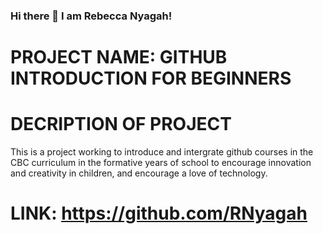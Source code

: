 ### Hi there 👋 I am Rebecca Nyagah!

<!--
**RNyagah/RNyagah** is a ✨ _special_ ✨ repository because its `README.md` (this file) appears on your GitHub profile.

Here are some ideas to get you started:

- 🔭 I’m currently working on ...
- 🌱 I’m currently learning ...
- 👯 I’m looking to collaborate on ...
- 🤔 I’m looking for help with ...
- 💬 Ask me about ...
- 📫 How to reach me: ...
- 😄 Pronouns: ...
- ⚡ Fun fact: ...
-->



# PROJECT NAME: GITHUB INTRODUCTION FOR BEGINNERS

# DECRIPTION OF PROJECT
This is a project working to introduce and intergrate github courses in the CBC curriculum
in the formative years of school to encourage innovation and creativity in children, and 
encourage a love of technology.


# LINK: https://github.com/RNyagah

